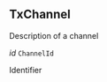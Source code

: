 

## TxChannel  


Description of a channel

  
<article>

*id* `ChannelId` 

Identifier

</article>


